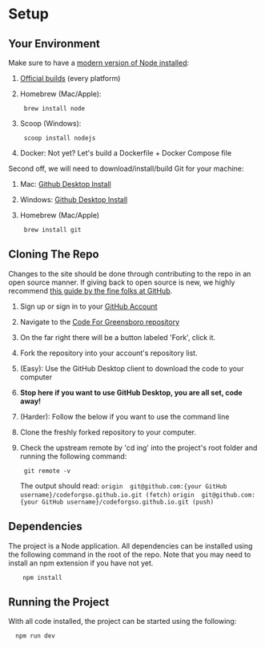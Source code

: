# Setup

## Your Environment

Make sure to have a [modern version of Node installed][node]:

1. [Official builds][builds] (every platform)
1. Homebrew (Mac/Apple):

        brew install node

1. Scoop (Windows):

        scoop install nodejs

1. Docker: Not yet? Let's build a Dockerfile + Docker Compose file

Second off, we will need to download/install/build Git for your machine:

1. Mac: [Github Desktop Install][gitDesktop]
1. Windows: [Github Desktop Install][gitDesktop]
1. Homebrew (Mac/Apple)

        brew install git

## Cloning The Repo

Changes to the site should be done through contributing to the repo in an open source manner. 
If giving back to open source is new, 
we highly recommend [this guide by the fine folks at GitHub][contrib].

1. Sign up or sign in to your [GitHub Account][github]
1. Navigate to the [Code For Greensboro repository][repo]
1. On the far right there will be a button labeled 'Fork', click it.
1. Fork the repository into your account's repository list.
1. (Easy): Use the GitHub Desktop client to download the code to your computer
1. __Stop here if you want to use GitHub Desktop, you are all set, code away!__
1. (Harder): Follow the below if you want to use the command line
1. Clone the freshly forked repository to your computer.
1. Check the upstream remote by 'cd ing' into the project's root folder and running the following command: 

        git remote -v

    The output should read: `origin  git@github.com:{your GitHub username}/codeforgso.github.io.git (fetch)`
    `origin  git@github.com:{your GitHub username}/codeforgso.github.io.git (push)`

## Dependencies

The project is a Node application. 
All dependencies can be installed using the following command in the root of the repo. Note that you may need to install an npm extension if you have not yet. 

        npm install

## Running the Project

With all code installed, the project can be started using the following:

      npm run dev

[node]: https://nodejs.org/en/
[builds]: https://nodejs.org/en/download/
[contrib]: https://opensource.guide/how-to-contribute/
[github]: https://github.com/
[repo]: https://github.com/codeforgso/codeforgso.github.io
[gitDesktop]: https://desktop.github.com/ 
